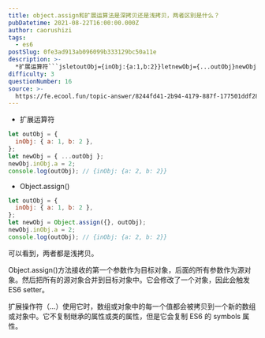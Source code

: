 ```yaml
---
title: object.assign和扩展运算法是深拷贝还是浅拷贝，两者区别是什么？
pubDatetime: 2021-08-22T16:00:00.000Z
author: caorushizi
tags:
  - es6
postSlug: 0fe3ad913ab096099b333129bc50a11e
description: >-
  *扩展运算符```jsletoutObj={inObj:{a:1,b:2}}letnewObj={...outObj}newObj.inObj.a=2console.log(outObj)//{inO
difficulty: 3
questionNumber: 16
source: >-
  https://fe.ecool.fun/topic-answer/8244fd41-2b94-4179-887f-177501ddf280?orderBy=updateTime&order=desc&tagId=24
---
```


- 扩展运算符

```js
let outObj = {
  inObj: { a: 1, b: 2 },
};
let newObj = { ...outObj };
newObj.inObj.a = 2;
console.log(outObj); // {inObj: {a: 2, b: 2}}
```

- Object.assign()

```js
let outObj = {
  inObj: { a: 1, b: 2 },
};
let newObj = Object.assign({}, outObj);
newObj.inObj.a = 2;
console.log(outObj); // {inObj: {a: 2, b: 2}}
```

可以看到，两者都是浅拷贝。

Object.assign()方法接收的第一个参数作为目标对象，后面的所有参数作为源对象。然后把所有的源对象合并到目标对象中。它会修改了一个对象，因此会触发 ES6 setter。

扩展操作符（…）使用它时，数组或对象中的每一个值都会被拷贝到一个新的数组或对象中。它不复制继承的属性或类的属性，但是它会复制 ES6 的 symbols 属性。
